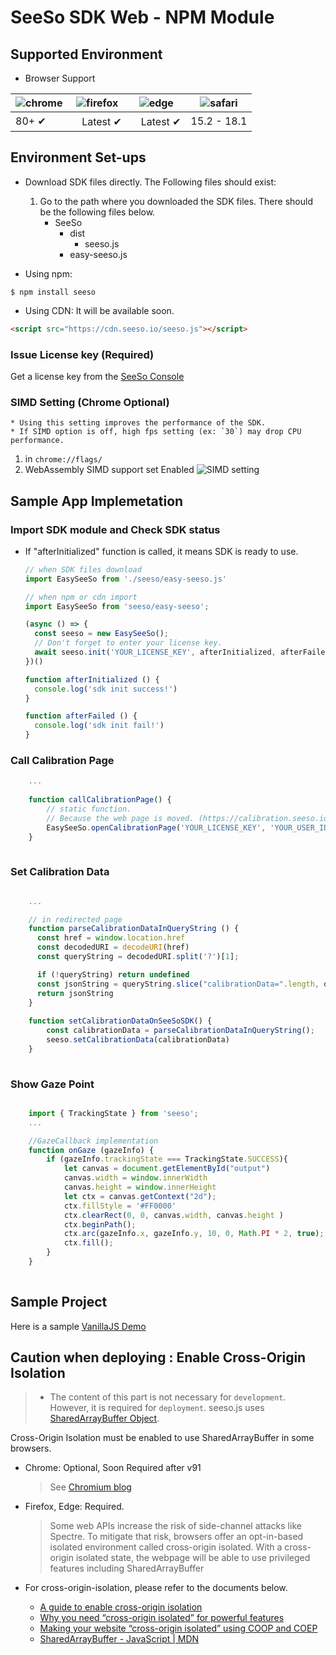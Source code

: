 
# SeeSo SDK Web - NPM Module 

## **Supported Environment**

- Browser Support

| ![chrome](https://docs.seeso.io/img/web-quick-start/chrome.png) | ![firefox](https://docs.seeso.io/img/web-quick-start/firefox.png) | ![edge](https://docs.seeso.io/img/web-quick-start/edge.png) | ![safari](https://docs.seeso.io/img/web-quick-start/safari.png) |
| ------ | ------ | ---     | ---   | 
| 80+ ✔︎ |ﾠLatest ✔︎︎ |  ﾠLatest ✔︎︎ | 15.2 - 18.1 |

## **Environment Set-ups**
* Download SDK files directly. The Following files should exist:
    1. Go to the path where you downloaded the SDK files.
       There should be the following files below.
        - SeeSo
            - dist
                - seeso.js
            - easy-seeso.js

* Using npm:
```shell script
$ npm install seeso
```

* Using CDN: It will be available soon.
```html
<script src="https://cdn.seeso.io/seeso.js"></script>
```

### Issue License key (Required)
Get a license key from the <a target="_blank" href="https://console.seeso.io"> SeeSo Console </a>


### SIMD Setting (Chrome Optional)

    * Using this setting improves the performance of the SDK.
    * If SIMD option is off, high fps setting (ex: `30`) may drop CPU performance.  

1. in `chrome://flags/`
2. WebAssembly SIMD support set Enabled
![SIMD setting](https://docs.seeso.io/img/web-quick-start/simd-chrome-setting.png)
   
## **Sample App Implemetation**

### Import SDK module and Check SDK status

- If "afterInitialized" function is called, it means SDK is ready to use.
    ```Javascript
  // when SDK files download
  import EasySeeSo from './seeso/easy-seeso.js'  

  // when npm or cdn import
  import EasySeeSo from 'seeso/easy-seeso';

  (async () => {
      const seeso = new EasySeeSo();
      // Don't forget to enter your license key.
      await seeso.init('YOUR_LICENSE_KEY', afterInitialized, afterFailed)
  })()

  function afterInitialized () {
      console.log('sdk init success!')
  }

  function afterFailed () {
      console.log('sdk init fail!')
  }
    ```
    
 ### Call Calibration Page 
 
```Javascript
    ...
    
    function callCalibrationPage() {
        // static function. 
        // Because the web page is moved. (https://calibration.seeso.io/#/service)
        EasySeeSo.openCalibrationPage('YOUR_LICENSE_KEY', 'YOUR_USER_ID', 'YOUR_REDIRECT_URL', 5); // 5 is number of calibration points
    }
    
```
 ### Set Calibration Data

```Javascript

    ...

    // in redirected page
    function parseCalibrationDataInQueryString () {
      const href = window.location.href
      const decodedURI = decodeURI(href)
      const queryString = decodedURI.split('?')[1];

      if (!queryString) return undefined
      const jsonString = queryString.slice("calibrationData=".length, queryString.length)
      return jsonString
    }
    
    function setCalibrationDataOnSeeSoSDK() {
        const calibrationData = parseCalibrationDataInQueryString();
        seeso.setCalibrationData(calibrationData)
    }
    
```


###  Show Gaze Point
```Javascript

    import { TrackingState } from 'seeso';
    ... 

    //GazeCallback implementation
    function onGaze (gazeInfo) {
        if (gazeInfo.trackingState === TrackingState.SUCCESS){
            let canvas = document.getElementById("output")
            canvas.width = window.innerWidth
            canvas.height = window.innerHeight
            let ctx = canvas.getContext("2d");
            ctx.fillStyle = '#FF0000'
            ctx.clearRect(0, 0, canvas.width, canvas.height )
            ctx.beginPath();
            ctx.arc(gazeInfo.x, gazeInfo.y, 10, 0, Math.PI * 2, true);
            ctx.fill();
        }
    }
    
```


## **Sample Project**

Here is a sample [VanillaJS Demo](https://github.com/visualcamp/SeeSoSample-Web)

## Caution when deploying : Enable Cross-Origin Isolation
> * The content of this part is not necessary for `development`.
    However, it is required for `deployment`.
    seeso.js uses [SharedArrayBuffer Object](https://developer.mozilla.org/en/docs/Web/JavaScript/Reference/Global_Objects/SharedArrayBuffer).

Cross-Origin Isolation must be enabled to use SharedArrayBuffer in some browsers.

* Chrome: Optional, Soon Required after v91
  > See [Chromium blog][chromiumblog]
* Firefox, Edge: Required.
  > Some web APIs increase the risk of side-channel attacks like Spectre. To mitigate that risk, browsers offer an opt-in-based isolated environment called cross-origin isolated. With a cross-origin isolated state, the webpage will be able to use privileged features including SharedArrayBuffer

* For cross-origin-isolation, please refer to the documents below.
    * [A guide to enable cross-origin isolation](https://web.dev/cross-origin-isolation-guide/)
    * [Why you need “cross-origin isolated” for powerful features](https://web.dev/why-coop-coep/)
    * [Making your website “cross-origin isolated” using COOP and COEP](https://web.dev/coop-coep/)
    * [SharedArrayBuffer - JavaScript | MDN](https://developer.mozilla.org/en/docs/Web/JavaScript/Reference/Global_Objects/SharedArrayBuffer)

[chromiumblog]: https://blog.chromium.org/2021/02/restriction-on-sharedarraybuffers.html "Go chromium blog"
